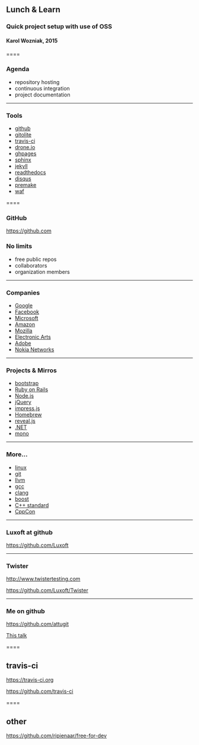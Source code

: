 ## Lunch & Learn
### Quick project setup with use of OSS

#### Karol Wozniak, 2015

====

### Agenda
 - repository hosting
 - continuous integration
 - project documentation

----

### Tools
 - [github](https://github.com/)
 - [gitolite](https://github.com/sitaramc/gitolite)
 - [travis-ci](https://travis-ci.org/)
 - [drone.io](https://drone.io/)
 - [ghpages](https://pages.github.com/)
 - [sphinx](http://sphinx-doc.org)
 - [jekyll](http://jekyllrb.com/)
 - [readthedocs](https://readthedocs.org/)
 - [disqus](dhttps://disqus.com/)
 - [premake](http://premake.github.io)
 - [waf](https://github.com/waf-project/waf)

====

### GitHub

https://github.com

### No limits

 - free public repos
 - collaborators
 - organization members

----

### Companies 

 - [Google](https://github.com/google)
 - [Facebook](https://github.com/facebook)
 - [Microsoft](https://github.com/Microsoft)
 - [Amazon](https://github.com/awslabs)
 - [Mozilla](https://github.com/mozilla)
 - [Electronic Arts](https://github.com/electronicarts)
 - [Adobe](https://github.com/adobe)
 - [Nokia Networks](https://github.com/nokia-wroclaw)

----

### Projects & Mirros

 - [bootstrap](https://github.com/twbs/bootstrap)
 - [Ruby on Rails](https://github.com/rails/rails)
 - [Node.js](https://github.com/joyent/node)
 - [jQuery](https://github.com/jquery/jquery)
 - [impress.js](https://github.com/bartaz/impress.js)
 - [Homebrew](https://github.com/Homebrew/homebrew)
 - [reveal.js](https://github.com/hakimel/reveal.js)
 - [.NET](https://github.com/Microsoft/dotnet)
 - [mono](https://github.com/mono/mono)

----

### More...

 - [linux](https://github.com/torvalds/linux)
 - [git](https://github.com/git/git)
 - [llvm](https://github.com/llvm-mirror/llvm)
 - [gcc](https://github.com/gcc-mirror/gcc)
 - [clang](https://github.com/llvm-mirror/clang)
 - [boost](https://github.com/boostorg)
 - [C++ standard](https://github.com/cplusplus)
 - [CppCon](https://github.com/CppCon)

----

### Luxoft at github

https://github.com/Luxoft

----

### Twister

http://www.twistertesting.com

https://github.com/Luxoft/Twister

----

### Me on github

https://github.com/attugit

[This talk](https://github.com/attugit/lunch_and_learn_talk)

====

## travis-ci

https://travis-ci.org

https://github.com/travis-ci

====

## other

https://github.com/ripienaar/free-for-dev
